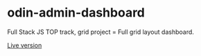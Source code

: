 # odin-admin-dashboard

Full Stack JS TOP track, grid project = Full grid layout dashboard.

[Live version](https://melladoma.github.io/odin-admin-dashboard/)
